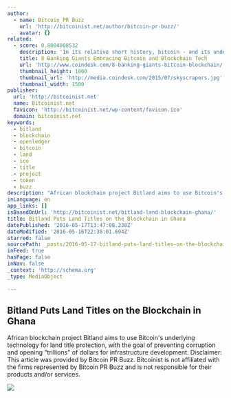 ```yaml
---
author:
  - name: Bitcoin PR Buzz
    url: 'http://bitcoinist.net/author/bitcoin-pr-buzz/'
    avatar: {}
related:
  - score: 0.8004008532
    description: 'In its relative short history, bitcoin - and its underlying technology the blockchain - have captivated thinkers around the world, but not everyone was quick to see the potential. Due in part to its initial billing as a threat to the traditional financial ecosystem, these institutions have perhaps understandably responded with sharp critiques and deep skepticism for the technology.'
    title: 8 Banking Giants Embracing Bitcoin and Blockchain Tech
    url: 'http://www.coindesk.com/8-banking-giants-bitcoin-blockchain/'
    thumbnail_height: 1000
    thumbnail_url: 'http://media.coindesk.com/2015/07/skyscrapers.jpg'
    thumbnail_width: 1500
publisher:
  url: 'http://bitcoinist.net'
  name: Bitcoinist.net
  favicon: 'http://bitcoinist.net/wp-content/favicon.ico'
  domain: bitcoinist.net
keywords:
  - bitland
  - blockchain
  - openledger
  - bitcoin
  - land
  - ico
  - title
  - project
  - token
  - buzz
description: "African blockchain project Bitland aims to use Bitcoin's underlying technology for land title protection, with the goal of preventing corruption and opening \"trillions\" of dollars for infrastructure development. Disclaimer: This article was provided by Bitcoin PR Buzz. Bitcoinist is not affiliated with the firms represented by Bitcoin PR Buzz and is not responsible for their products and/or services."
inLanguage: en
app_links: []
isBasedOnUrl: 'http://bitcoinist.net/bitland-land-blockchain-ghana/'
title: Bitland Puts Land Titles on the Blockchain in Ghana
datePublished: '2016-05-17T13:47:08.238Z'
dateModified: '2016-05-16T22:38:01.694Z'
starred: false
sourcePath: _posts/2016-05-17-bitland-puts-land-titles-on-the-blockchain-in-ghana.md
inFeed: true
hasPage: false
inNav: false
_context: 'http://schema.org'
_type: MediaObject

---
```

<article style=""><h1>Bitland Puts Land Titles on the Blockchain in Ghana</h1><p>African blockchain project Bitland aims to use Bitcoin's underlying technology for land title protection, with the goal of preventing corruption and opening "trillions" of dollars for infrastructure development. Disclaimer: This article was provided by Bitcoin PR Buzz. Bitcoinist is not affiliated with the firms represented by Bitcoin PR Buzz and is not responsible for their products and/or services.</p><img src="http://bitcoinist.net/wp-content/uploads/2016/05/Bitland-PR-Buzz-Cover.png" /></article>